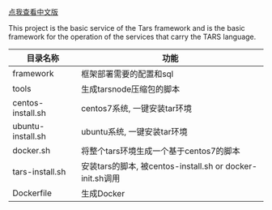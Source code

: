 [点我查看中文版](README.zh.md)

This project is the basic service of the Tars framework and is the basic framework for the operation of the services that carry the TARS language.


目录名称 |功能
----------------------|----------------
framework             |框架部署需要的配置和sql
tools                 |生成tarsnode压缩包的脚本
centos-install.sh     |centos7系统, 一键安装tar环境
ubuntu-install.sh     |ubuntu系统, 一键安装tar环境
docker.sh             |将整个tars环境生成一个基于centos7的脚本
tars-install.sh       |安装tars的脚本, 被centos-install.sh or docker-init.sh调用
Dockerfile            |生成Docker

